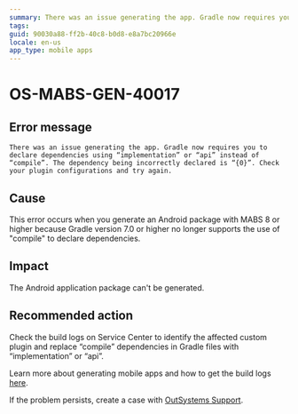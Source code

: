 ```yaml
---
summary: There was an issue generating the app. Gradle now requires you to declare dependencies using “implementation” or “api” instead of “compile”. The dependency being incorrectly declared is “{0}”. Check your plugin configurations and try again.
tags:
guid: 90030a88-ff2b-40c8-b0d8-e8a7bc20966e
locale: en-us
app_type: mobile apps
---
```


# OS-MABS-GEN-40017

## Error message

`There was an issue generating the app. Gradle now requires you to declare dependencies using “implementation” or “api” instead of “compile”. The dependency being incorrectly declared is “{0}”. Check your plugin configurations and try again.`

## Cause

This error occurs when you generate an Android package with MABS 8 or higher because Gradle version 7.0 or higher no longer supports the use of "compile" to declare dependencies.

## Impact

The Android application package can't be generated.

## Recommended action

Check the build logs on Service Center to identify the affected custom plugin and replace “compile” dependencies in Gradle files with “implementation” or “api”.

Learn more about generating mobile apps and how to get the build logs [here](https://success.outsystems.com/Documentation/11/Delivering_Mobile_Apps/Generate_and_Distribute_Your_Mobile_App#download-mobile-app-build-logs).

If the problem persists, create a case with [OutSystems Support](https://success.outsystems.com/Support).
